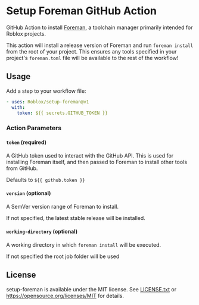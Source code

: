# Setup Foreman GitHub Action
GitHub Action to install [Foreman](https://github.com/Roblox/foreman), a toolchain manager primarily intended for Roblox projects.

This action will install a release version of Foreman and run `foreman install` from the root of your project. This ensures any tools specified in your project's `foreman.toml` file will be available to the rest of the workflow!

## Usage
Add a step to your workflow file:

```yaml
- uses: Roblox/setup-foreman@v1
  with:
    token: ${{ secrets.GITHUB_TOKEN }}
```

### Action Parameters

#### `token` (required)
A GitHub token used to interact with the GitHub API. This is used for installing Foreman itself, and then passed to Foreman to install other tools from GitHub.

Defaults to `${{ github.token }}`

#### `version` (optional)
A SemVer version range of Foreman to install.

If not specified, the latest stable release will be installed.

#### `working-directory` (optional)
A working directory in which `foreman install` will be executed.

If not specified the root job folder will be used

## License
setup-foreman is available under the MIT license. See [LICENSE.txt](LICENSE.txt) or <https://opensource.org/licenses/MIT> for details.
